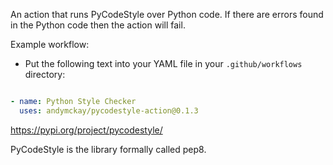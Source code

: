 An action that runs PyCodeStyle over Python code. If there are errors found in the Python code then the action will fail.

Example workflow:
* Put the following text into your YAML file in your `.github/workflows` directory:
```yaml

- name: Python Style Checker
  uses: andymckay/pycodestyle-action@0.1.3
```

https://pypi.org/project/pycodestyle/

PyCodeStyle is the library formally called pep8.

